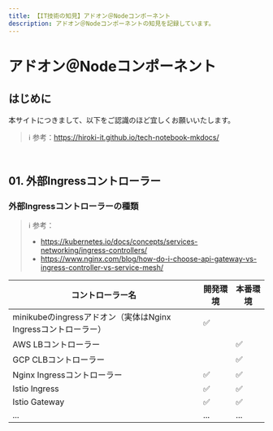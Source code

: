 ```yaml
---
title: 【IT技術の知見】アドオン＠Nodeコンポーネント
description: アドオン＠Nodeコンポーネントの知見を記録しています。
---
```


# アドオン＠Nodeコンポーネント

## はじめに

本サイトにつきまして、以下をご認識のほど宜しくお願いいたします。



> ℹ️ 参考：https://hiroki-it.github.io/tech-notebook-mkdocs/

<br>


## 01. 外部Ingressコントローラー

### 外部Ingressコントローラーの種類

> ℹ️ 参考：
>
> - https://kubernetes.io/docs/concepts/services-networking/ingress-controllers/
> - https://www.nginx.com/blog/how-do-i-choose-api-gateway-vs-ingress-controller-vs-service-mesh/

| コントローラー名                                       | 開発環境 | 本番環境 |
|-------------------------------------------------|----------|----------|
| minikubeのingressアドオン（実体はNginx Ingressコントローラー） | ✅        |          |
| AWS LBコントローラー                                   |          | ✅        |
| GCP CLBコントローラー                                  |          | ✅        |
| Nginx Ingressコントローラー                            | ✅        | ✅        |
| Istio Ingress                                   | ✅        | ✅        |
| Istio Gateway                                   | ✅        | ✅        |
| ...                                             | ...      | ...      |


<br>
